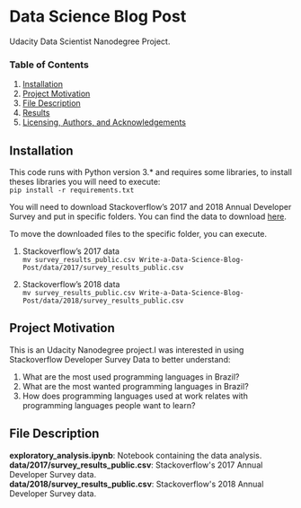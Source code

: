 <h1>Data Science Blog Post</h1>

<p>Udacity Data Scientist Nanodegree Project.</p>


<h3>Table of Contents</h3>
<ol>
<li><a href="#installation">Installation</a></li>
<li><a href="#motivation">Project Motivation</a></li>
<li><a href="#files">File Description</a></li>
<li><a href="#results">Results</a></li>
<li><a href="#licensing">Licensing, Authors, and Acknowledgements</a></li>
</ol>

<h2><a id="user-content-installation">Installation</a></h2>
<p>This code runs with Python version 3.* and requires some libraries, to install theses libraries you will need to execute: <br>
<code>pip install -r requirements.txt</code></p>
<p>You will need to download Stackoverflow’s 2017 and 2018 Annual Developer Survey and put in specific folders. You can find the data to download <a href="https://insights.stackoverflow.com/survey" rel="nofollow">here</a>. <br></p>
<p>To move the downloaded files to the specific folder, you can execute. <br></p>
<ol>
<li>
<p>Stackoverflow’s 2017 data <br>
<code>mv survey_results_public.csv Write-a-Data-Science-Blog-Post/data/2017/survey_results_public.csv</code><br></p>
</li>
<li>
<p>Stackoverflow’s 2018 data <br>
<code>mv survey_results_public.csv Write-a-Data-Science-Blog-Post/data/2018/survey_results_public.csv</code><br></p>
</li>
</ol>

<h2><a id="user-content-project-motivation">Project Motivation</a></h2>
<p>This is an Udacity Nanodegree project.I was interested in using Stackoverflow Developer Survey Data to better understand:<br></p>
<ol>
<li>What are the most used programming languages in Brazil? <br></li>
<li>What are the most wanted programming languages in Brazil? <br></li>
<li>How does programming languages used at work relates with programming languages people want to learn? <br></li>
</ol>

<h2><a id="user-content-file-description">File Description</a></h2>
<p><strong>exploratory_analysis.ipynb</strong>: Notebook containing the data analysis. <br>
<strong>data/2017/survey_results_public.csv</strong>: Stackoverflow's 2017 Annual Developer Survey data. <br>
<strong>data/2018/survey_results_public.csv</strong>: Stackoverflow's 2018 Annual Developer Survey data. <br></p>
